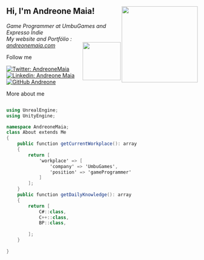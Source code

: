 <h2> Hi, I'm Andreone Maia! <img align='right' src="https://andreonemaia.com/wp-content/uploads/2022/08/logo-andv2.png" width="200"></h2> 

<p><em>Game Programmer at UmbuGames and Expresso Índie </br>
My website and Portfólio : <a href="https://andreonemaia.com/">andreonemaia.com</a> <img align='right' src="https://andreonemaia.com/wp-content/uploads/2022/07/avatar-adn.gif" width="100">
</em></p>

Follow me

[![Twitter: AndreoneMaia](https://img.shields.io/twitter/follow/AndreoneMaia?style=social)](https://twitter.com/AndreoneMaia)
[![Linkedin: Andreone Maia](https://img.shields.io/badge/-Andreone-white?style=flat-square&logo=Linkedin&logoColor=white&link=https://www.linkedin.com/in/andreone-maia/)](https://www.linkedin.com/in/andreone-maia/)
[![GitHub Andreone](https://img.shields.io/github/followers/andreonemaia?label=follow&style=social)](https://github.com/andreonemaia)

More about me

```c#

using UnrealEngine;
using UnityEngine;

namespace AndreoneMaia;
class About extends Me
{
    public function getCurrentWorkplace(): array
    {
        return [
            'workplace' => [
                'company' => 'UmbuGames',
                'position' => 'gameProgrammer'         
            ]
        ];
    }
    public function getDailyKnowledge(): array
    {
        return [
            C#::class,
            C++::class,
            BP::class,
                        
        ];
    }
    
}
```


<!--
**andreonemaia/andreonemaia** is a ✨ _special_ ✨ repository because its `README.md` (this file) appears on your GitHub profile.

Here are some ideas to get you started:

- 🔭 I’m currently working on ...
- 🌱 I’m currently learning ...
- 👯 I’m looking to collaborate on ...
- 🤔 I’m looking for help with ...
- 💬 Ask me about ...
- 📫 How to reach me: ...
- 😄 Pronouns: ...
- ⚡ Fun fact: ...
-->
